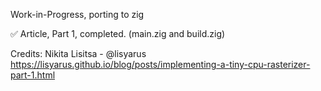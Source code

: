 Work-in-Progress, porting to zig

✅ Article, Part 1, completed. (main.zig and build.zig)

Credits:
  Nikita Lisitsa - @lisyarus
  https://lisyarus.github.io/blog/posts/implementing-a-tiny-cpu-rasterizer-part-1.html